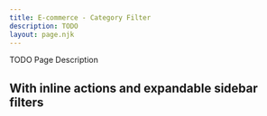 ```yaml
---
title: E-commerce - Category Filter
description: TODO
layout: page.njk
---
```


TODO Page Description

## With inline actions and expandable sidebar filters
```html{.example}
 
```